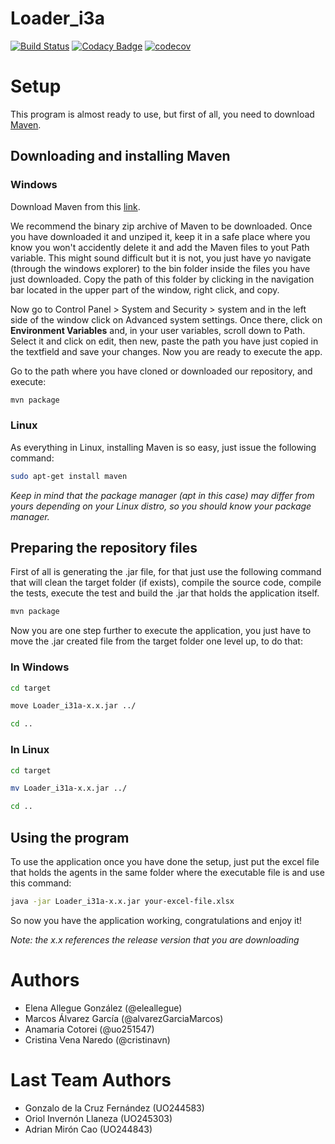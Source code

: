 # Loader_i3a

[![Build Status](https://travis-ci.org/Arquisoft/Loader_i3a.svg?branch=master)](https://travis-ci.org/Arquisoft/Loader_i3a)
[![Codacy Badge](https://api.codacy.com/project/badge/Grade/27b04e16c41248d0abad6d5a4ce83911)](https://www.codacy.com/app/jelabra/Loader_i3a?utm_source=github.com&amp;utm_medium=referral&amp;utm_content=Arquisoft/Loader_i3a&amp;utm_campaign=Badge_Grade)
[![codecov](https://codecov.io/gh/Arquisoft/Loader_i3a/branch/master/graph/badge.svg)](https://codecov.io/gh/Arquisoft/Loader_i3a)

# Setup
This program is almost ready to use, but first of all, you need to download [Maven](https://maven.apache.org/).
## Downloading and installing Maven
### Windows
Download Maven from this [link](https://maven.apache.org/download.cgi).

We recommend the binary zip archive of Maven to be downloaded. Once you have downloaded it and unziped it, keep it in a safe place where you know you won't accidently delete it and add the Maven files to yout Path variable. This might sound difficult but it is not, you just have yo navigate (through the windows explorer) to the bin folder inside the files you have just downloaded. Copy the path of this folder by clicking in the navigation bar located in the upper part of the window, right click, and copy.

Now go to Control Panel > System and Security > system and in the left side of the window click on Advanced system settings. Once there, click on **Environment Variables** and, in your user variables, scroll down to Path. Select it and click on edit, then new, paste the path you have just copied in the textfield and save your changes. Now you are ready to execute the app.

Go to the path where you have cloned or downloaded our repository, and execute:
```sh
mvn package
```

### Linux
As everything in Linux, installing Maven is so easy, just issue the following command:
```sh
sudo apt-get install maven
```
*Keep in mind that the package manager (apt in this case) may differ from yours depending on your Linux distro, so you should know your package manager.*


## Preparing the repository files
First of all is generating the .jar file, for that just use the following command that will clean the target folder (if exists), compile the source code, compile the tests, execute the test and build the .jar that holds the application itself.

```sh
mvn package
```

Now you are one step further to execute the application, you just have to move the .jar created file from the target folder one level up, to do that:


### In Windows
```sh
cd target

move Loader_i31a-x.x.jar ../

cd ..
```


### In Linux
```sh
cd target

mv Loader_i31a-x.x.jar ../

cd ..
```

## Using the program
To use the application once you have done the setup, just put the excel file that holds the agents in the same folder where the executable file is and use this command:
```sh
java -jar Loader_i31a-x.x.jar your-excel-file.xlsx
```
So now you have the application working, congratulations and enjoy it!

*Note: the x.x references the release version that you are downloading*



# Authors

* Elena Allegue González (@eleallegue)
* Marcos Álvarez García (@alvarezGarciaMarcos)
* Anamaria Cotorei (@uo251547)
* Cristina Vena Naredo (@cristinavn)

# Last Team Authors

* Gonzalo de la Cruz Fernández (UO244583)
* Oriol Invernón Llaneza (UO245303)
* Adrian Mirón Cao (UO244843)
